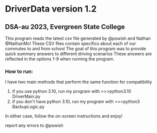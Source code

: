 # DriverData version 1.2
## DSA-au 2023, Evergreen State College
This program reads the latest csv file generated by @pswish and Nathan @NathanMcl
These CSV files contain specifics about each of our commutes to and from school
The goal of this program was to provide quick summary answers to different driving scenarios
These answers are reflected in the options 1-9 when running the program.

### How to run: 
I have two main methods that perform the same function for compatibility

1. if you use python 3.10, run my program with >>>python3.10 DriverMain.py
2. if you don't have python 3.10, run my program with >>>python3 BackupLogic.py

In either case, follow the on-screen instructions and enjoy!

report any errors to @pswish